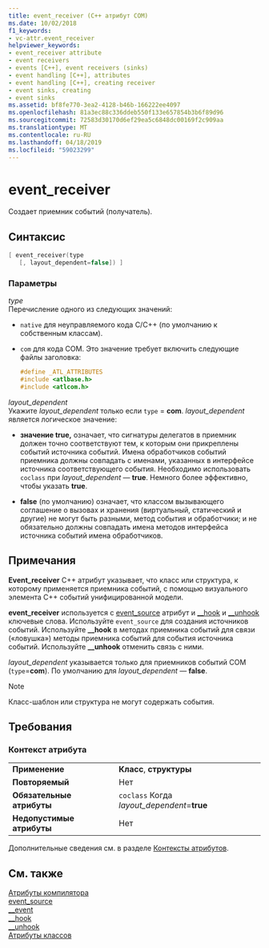 ```yaml
---
title: event_receiver (C++ атрибут COM)
ms.date: 10/02/2018
f1_keywords:
- vc-attr.event_receiver
helpviewer_keywords:
- event_receiver attribute
- event receivers
- events [C++], event receivers (sinks)
- event handling [C++], attributes
- event handling [C++], creating receiver
- event sinks, creating
- event sinks
ms.assetid: bf8fe770-3ea2-4128-b46b-166222ee4097
ms.openlocfilehash: 81a3ec88c336ddeb550f133e657854b3b6f89d96
ms.sourcegitcommit: 72583d30170d6ef29ea5c6848dc00169f2c909aa
ms.translationtype: MT
ms.contentlocale: ru-RU
ms.lasthandoff: 04/18/2019
ms.locfileid: "59023299"
---
```

# <a name="eventreceiver"></a>event_receiver

Создает приемник событий (получатель).

## <a name="syntax"></a>Синтаксис

```cpp
[ event_receiver(type
   [, layout_dependent=false]) ]
```

### <a name="parameters"></a>Параметры

*type*<br/>
Перечисление одного из следующих значений:

- `native` для неуправляемого кода C/C++ (по умолчанию к собственным классам).

- `com` для кода COM. Это значение требует включить следующие файлы заголовка:

    ```cpp
    #define _ATL_ATTRIBUTES
    #include <atlbase.h>
    #include <atlcom.h>
    ```

*layout_dependent*<br/>
Укажите *layout_dependent* только если `type` = **com**. *layout_dependent* является логическое значение:

- **значение true,** означает, что сигнатуры делегатов в приемник должен точно соответствуют тем, к которым они прикреплены событий источника событий. Имена обработчиков событий приемника должны совпадать с именами, указанных в интерфейсе источника соответствующего события. Необходимо использовать `coclass` при *layout_dependent* — **true**. Немного более эффективно, чтобы указать **true**.

- **false** (по умолчанию) означает, что классом вызывающего соглашение о вызовах и хранения (виртуальный, статический и другие) не могут быть разными, метод события и обработчики; и не обязательно должны совпадать имена методов интерфейса источника событий имена обработчиков.

## <a name="remarks"></a>Примечания

**Event_receiver** C++ атрибут указывает, что класс или структура, к которому применяется приемника событий, с помощью визуального элемента C++ событий унифицированной модели.

**event_receiver** используется с [event_source](event-source.md) атрибут и [__hook](../../cpp/hook.md) и [__unhook](../../cpp/unhook.md) ключевые слова. Используйте `event_source` для создания источников событий. Используйте **__hook** в методах приемника событий для связи («ловушка») методы приемника событий для события источника событий. Используйте **__unhook** отменить связь с ними.

*layout_dependent* указывается только для приемников событий COM (`type`=**com**). По умолчанию для *layout_dependent* — **false**.

> [!NOTE]
> Класс-шаблон или структура не могут содержать события.

## <a name="requirements"></a>Требования

### <a name="attribute-context"></a>Контекст атрибута

|||
|-|-|
|**Применение**|**Класс**, **структуры**|
|**Повторяемый**|Нет|
|**Обязательные атрибуты**|`coclass` Когда *layout_dependent*=**true**|
|**Недопустимые атрибуты**|Нет|

Дополнительные сведения см. в разделе [Контексты атрибутов](cpp-attributes-com-net.md#contexts).

## <a name="see-also"></a>См. также

[Атрибуты компилятора](compiler-attributes.md)<br/>
[event_source](event-source.md)<br/>
[__event](../../cpp/event.md)<br/>
[__hook](../../cpp/hook.md)<br/>
[__unhook](../../cpp/unhook.md)<br/>
[Атрибуты классов](class-attributes.md)